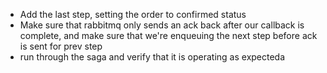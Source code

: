 *  Add the last step, setting the order to confirmed status
* Make sure that rabbitmq only sends an ack back after our callback is complete, and make sure that we're enqueuing the next step before ack is sent for prev step
* run through the saga and verify that it is operating as expecteda
